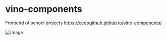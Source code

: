 # vino-components
Frontend of school projects 
https://cedogithub.github.io/vino-components/

![image](https://user-images.githubusercontent.com/39746523/212498674-2822046c-fe1a-4416-8b7f-27fd02befd96.png)
